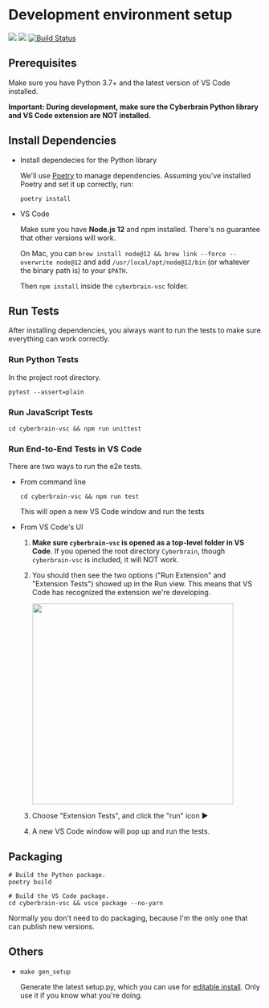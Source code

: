 # Development environment setup

[![](https://img.shields.io/badge/code%20style-black-000000.svg)](https://github.com/psf/black) [![](https://img.shields.io/badge/code_style-prettier--eslint-blueviolet)](https://github.com/prettier/prettier-eslint-cli) [![Build Status](https://dev.azure.com/laike9m/laike9m/_apis/build/status/laike9m.Cyberbrain?branchName=master)](https://dev.azure.com/laike9m/laike9m/_build/latest?definitionId=1&branchName=master)

## Prerequisites

Make sure you have Python 3.7+ and the latest version of VS Code installed.

**Important: During development, make sure the Cyberbrain Python library and VS Code extension are NOT installed.**

## Install Dependencies

- Install dependecies for the Python library
  
   We'll use [Poetry](https://python-poetry.org/) to manage dependencies. Assuming you've installed Poetry and set it up correctly, run:
   ```
   poetry install
   ```

- VS Code

   Make sure you have **Node.js 12** and npm installed. There's no guarantee that other versions will work.

   On Mac, you can `brew install node@12 && brew link --force --overwrite node@12` and add `/usr/local/opt/node@12/bin` (or whatever the binary path is) to your `$PATH`.

   Then `npm install` inside the `cyberbrain-vsc` folder.

## Run Tests

After installing dependencies, you always want to run the tests to make sure everything can work correctly.

### Run Python Tests

In the project root directory.

```
pytest --assert=plain
```

### Run JavaScript Tests

```
cd cyberbrain-vsc && npm run unittest
```

### Run End-to-End Tests in VS Code

There are two ways to run the e2e tests.

- From command line

   ```
   cd cyberbrain-vsc && npm run test
   ```

   This will open a new VS Code window and run the tests

- From VS Code's UI

  1. **Make sure `cyberbrain-vsc` is opened as a top-level folder in VS Code**. If you opened the root directory `Cyberbrain`, though `cyberbrain-vsc` is included, it will NOT work.

  2. You should then see the two options ("Run Extension" and "Extension Tests") showed up in the Run view. This means that VS Code has recognized the extension we're developing.

      <img src="https://user-images.githubusercontent.com/2592205/106569059-f32dfe00-64e8-11eb-853f-2d0e499683e4.png" height=400px>

  3. Choose "Extension Tests", and click the "run" icon ▶
  4. A new VS Code window will pop up and run the tests.


## Packaging

```
# Build the Python package.
poetry build

# Build the VS Code package.
cd cyberbrain-vsc && vsce package --no-yarn
```

Normally you don't need to do packaging, because I'm the only one that can publish new versions.

## Others

- `make gen_setup`
   
   Generate the latest setup.py, which you can use for [editable install](https://stackoverflow.com/a/35064498/2142577). Only use it if you know what you're doing.
